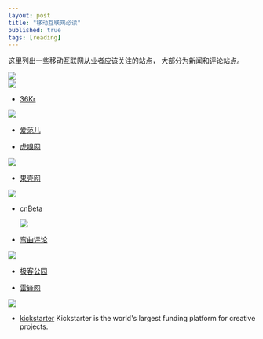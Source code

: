 ```yaml
---
layout: post
title: "移动互联网必读"
published: true
tags: [reading]
---
```


这里列出一些移动互联网从业者应该关注的站点， 大部分为新闻和评论站点。 


<div id="container" class="js-masonry"
  data-masonry-options='{ "columnWidth": 200, "itemSelector": ".item" }'>
	<div class="item"> 
	  	<a href="http://www.36kr.com/">
	  		<img src="http://a.36krcnd.com/photo/6fbcd8eda0c0d0ce194b208005376e92.png" />
	  	</a>
	</div>
  </div>

  <div id="container" class="js-masonry"
  data-masonry-options='{ "columnWidth": 200, "itemSelector": ".item" }'>
	<div class="item"> 
	  	<a href="http://www.36kr.com/">
	  		<img src="http://www.huxiu.com/static/img/top_logo.png" />
	  	</a>
	</div>
  </div>



* [36Kr](http://www.36kr.com/)

 <a href="http://www.36kr.com/"><img src="http://a.36krcnd.com/photo/6fbcd8eda0c0d0ce194b208005376e92.png"></a>

* [爱范儿](http://www.ifanr.com/)


* [虎嗅网](http://www.huxiu.com/)

 <a href="http://www.huxiu.com/"><img src="http://www.huxiu.com/static/img/top_logo.png"></a>
 

* [果壳网](http://www.guokr.com/)

 <a href="http://www.guokr.com/"><img src="http://static.guokr.com/skin/imgs/4-logo.png"></a>
 



* [cnBeta](http://www.cnbeta.com/)

  <a href="http://www.cnbeta.com/"><img src="http://static.cnbetacdn.com/assets/images/logo.gif"></a>



* [弯曲评论](http://www.valleytalk.org/) 

 <a href="http://www.valleytalk.org/"><img src="http://www.valleytalk.org/wp-content/themes/tektalk/Tektalk_logo_seal.gif"></a>

* [极客公园](http://www.geekpark.net/)


* [雷锋网](http://www.leiphone.com/)

 <a href="http://www.leiphone.com/"><img src="http://files.leiphone.com/images/v4/logo.png"></a>
 
 
* [kickstarter](http://www.kickstarter.com/) Kickstarter is the world's largest funding platform for creative projects.




